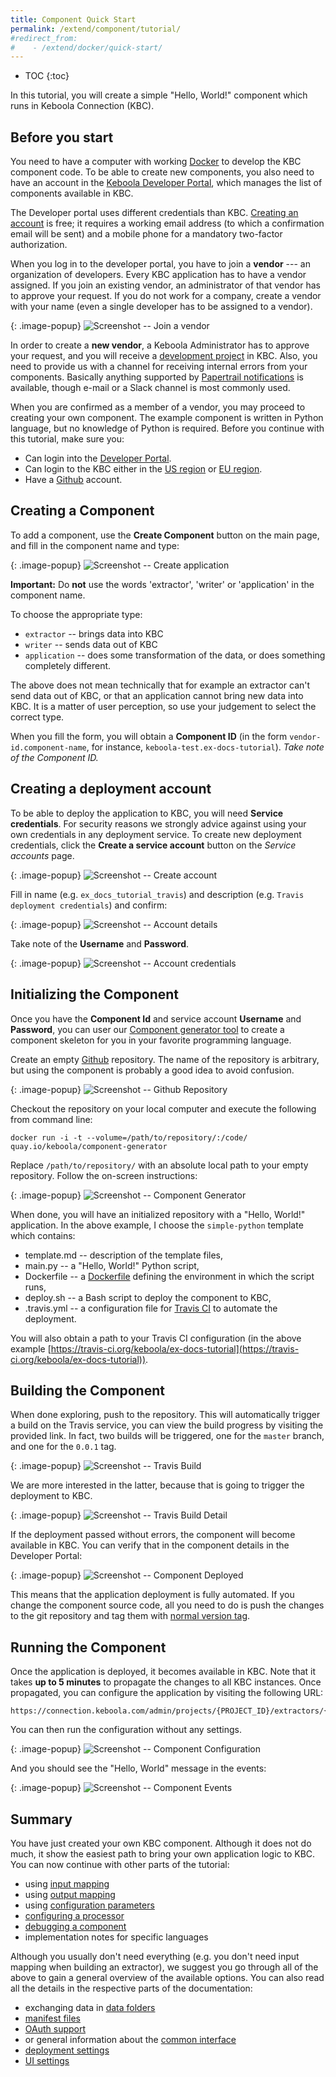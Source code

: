 ```yaml
---
title: Component Quick Start
permalink: /extend/component/tutorial/
#redirect_from:
#    - /extend/docker/quick-start/
---
```


* TOC
{:toc}

In this tutorial, you will create a simple "Hello, World!" component which runs in
Keboola Connection (KBC).

## Before you start
You need to have a computer with working [Docker](https://www.docker.com/what-docker) to develop the KBC component code.
To be able to create new components, you also need to have an account in the [Keboola Developer Portal](https://components.keboola.com/),
which manages the list of components available in KBC.

The Developer portal uses different credentials than KBC. [Creating an account](https://apps.keboola.com/auth/create-account) is free; it requires a working email address
(to which a confirmation email will be sent) and a mobile phone for a mandatory two-factor authorization.

When you log in to the developer portal, you have to join a **vendor** --- an organization of
developers. Every KBC application has to have a vendor assigned. If you join an existing vendor, an
administrator of that vendor has to approve your request. If you do not work for a company, create a
vendor with your name (even a single developer has to be assigned to a vendor).

{: .image-popup}
![Screenshot -- Join a vendor](/extend/registration/join-vendor.png)

In order to create a **new vendor**, a Keboola Administrator has to approve your request, and you will
receive a [development project](/#development-project) in KBC. Also, you need to provide us
with a channel for receiving internal errors from your components. Basically anything supported
by [Papertrail notifications](https://help.papertrailapp.com/kb/how-it-works/alerts#supported-services)
is available, though e-mail or a Slack channel is most commonly used.

When you are confirmed as a member of a vendor, you may proceed to creating your own component.
The example component is written in Python language, but no knowledge of Python is required.
Before you continue with this tutorial, make sure you:

- Can login into the [Developer Portal](https://components.keboola.com/).
- Can login to the KBC either in the [US region](https://connection.keboola.com) or [EU region](https://connection.eu-central-1.keboola.com/).
- Have a [Github](https://github.com/) account.

## Creating a Component
To add a component, use the **Create Component** button on the main page, and fill in the component name and type:

{: .image-popup}
![Screenshot -- Create application](/extend/component/tutorial/create-component-2.png)

**Important:** Do **not** use the words 'extractor', 'writer' or 'application' in the component name.

To choose the appropriate type:
- `extractor` -- brings data into KBC
- `writer` -- sends data out of KBC
- `application` -- does some transformation of the data, or does something completely different.

The above does not mean technically that for example an extractor can't send data out of KBC,
or that an application cannot bring new data into KBC. It is a matter of user perception,
so use your judgement to select the correct type.

When you fill the form, you will obtain a **Component ID** (in the
form `vendor-id.component-name`, for instance, `keboola-test.ex-docs-tutorial`). *Take note of the Component ID.*

## Creating a deployment account
To be able to deploy the application to KBC, you will need **Service credentials**. For security
reasons we strongly advice against using your own credentials in any deployment service. To create
new deployment credentials, click the **Create a service account** button on the *Service accounts* page.

{: .image-popup}
![Screenshot -- Create account](/extend/component/tutorial/service-account-1.png)

Fill in name (e.g. `ex_docs_tutorial_travis`) and  description (e.g. `Travis deployment credentials`) and confirm:

{: .image-popup}
![Screenshot -- Account details](/extend/component/tutorial/service-account-2.png)

Take note of the **Username** and **Password**.

{: .image-popup}
![Screenshot -- Account credentials](/extend/component/tutorial/service-account-3.png)

## Initializing the Component
Once you have the **Component Id** and service account **Username** and **Password**,
you can user our [Component generator tool](https://github.com/keboola/component-generator) to create a component skeleton for you in your favorite programming language.

Create an empty [Github](https://github.com/keboola/) repository. The name of the repository is
arbitrary, but using the component is probably a good idea to avoid confusion.

{: .image-popup}
![Screenshot -- Github Repository](/extend/component/tutorial/github-repository.png)

Checkout the repository on your local computer and execute the following from command line:

	docker run -i -t --volume=/path/to/repository/:/code/ quay.io/keboola/component-generator

Replace `/path/to/repository/` with an absolute local path to your empty repository. Follow
the on-screen instructions:

{: .image-popup}
![Screenshot -- Component Generator](/extend/component/tutorial/component-generator.png)

When done, you will have an initialized repository with a "Hello, World!" application.
In the above example, I choose the `simple-python` template which contains:

- template.md -- description of the template files,
- main.py -- a "Hello, World!" Python script,
- Dockerfile -- a [Dockerfile](/extend/component/docker-tutorial/) defining the environment in which the script runs,
- deploy.sh -- a Bash script to deploy the component to KBC,
- .travis.yml -- a configuration file for [Travis CI](https://docs.travis-ci.com/) to automate the deployment.

You will also obtain a path to your Travis CI configuration
(in the above example [https://travis-ci.org/keboola/ex-docs-tutorial](https://travis-ci.org/keboola/ex-docs-tutorial)).

## Building the Component
When done exploring, push to the repository.
This will automatically trigger a build on the Travis service, you can view the build
progress by visiting the provided link. In fact, two builds will be triggered, one
for the `master` branch, and one for the `0.0.1` tag.

{: .image-popup}
![Screenshot -- Travis Build](/extend/component/tutorial/travis-build-1.png)

We are more interested in the latter, because that is going to trigger the deployment to KBC.

{: .image-popup}
![Screenshot -- Travis Build Detail](/extend/component/tutorial/travis-build-2.png)

If the deployment passed without errors, the component will become available in KBC. You
can verify that in the component details in the Developer Portal:

{: .image-popup}
![Screenshot -- Component Deployed](/extend/component/tutorial/component-deployed.png)

This means that the application deployment is fully automated. If you change the component
source code, all you need to do is push the changes to the git repository and tag them
with [normal version tag](https://semver.org/#spec-item-2).

## Running the Component
Once the application is deployed, it becomes available in KBC. Note that it
takes **up to 5 minutes** to propagate the changes to all KBC instances. Once propagated,
you can configure the application by visiting the following URL:

    https://connection.keboola.com/admin/projects/{PROJECT_ID}/extractors/{COMPONENT_ID}

You can then run the configuration without any settings.

{: .image-popup}
![Screenshot -- Component Configuration](/extend/component/tutorial/component-configuration.png)

And you should see the "Hello, World" message in the events:

{: .image-popup}
![Screenshot -- Component Events](/extend/component/tutorial/hello-world.png)

## Summary
You have just created your own KBC component. Although it does not do much, it show the easiest path
to bring your own application logic to KBC. You can now continue with other parts of the tutorial:

 - using [input mapping](/extend/component/tutorial/input-mapping/)
 - using [output mapping](/extend/component/tutorial/output-mapping/)
 - using [configuration parameters](/extend/component/tutorial/configuration/)
 - [configuring a processor](/extend/component/tutorial/processors/)
 - [debugging a component](/extend/component/tutorial/debugging/)
 - implementation notes for specific languages

Although you usually don't need everything (e.g. you don't need input mapping when building an extractor), we suggest you go through all of the above
 to gain a general overview of the available options. You can also read all the details in the respective parts of the documentation:

- exchanging data in [data folders](/extend/common-interface/folders/)
- [manifest files](/extend/common-interface/manifest-files/)
- [OAuth support](/extend/common-interface/oauth/)
- or general information about the [common interface](/extend/common-interface/)
- [deployment settings](todo)
- [UI settings](todo)
